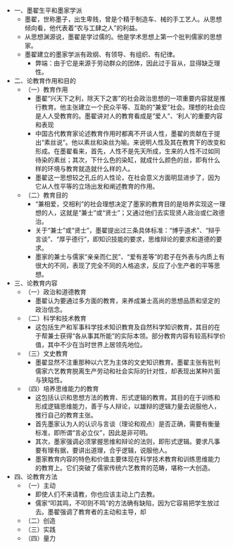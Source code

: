 - 一、墨翟生平和墨家学派
	- 墨翟，世称墨子，出生卑贱，曾是个精于制造车、械的手工艺人。从思想倾向看，他代表着“农与工肆之人”的利益。
	- 从思想渊源说，墨翟是学过儒的。他是学术思想上第一个批判儒家的思想家。
	- 墨翟建立的墨家学派有政纲、有领导、有组织、有纪律。
		- 弊端：由于它是来源于劳动群众的团体，因此过于盲从，显得缺乏理性。
- 二、论教育作用和目的
	- （一）教育作用
		- 墨翟“兴天下之利，除天下之害”的社会政治思想的一项重要内容就是推行教育。他主张建立一个民众平等、互助的“兼爱”社会。理想的社会应是人人受教育的。墨翟讲对人的教育看成是“爱人”、‘利人’的重要内容和表现
		- 中国古代教育家论述教育作用时都离不开谈人性，墨翟的贡献在于提出“素丝说”。他以素丝和染丝为喻。来说明人性及其在教育下的改变和形成。在墨翟看来，首先，人性不是先天所成，生来的人性不过如同待染的素丝；其次，下什么色的染缸，就成什么颜色的丝，即有什么样的环境与教育就造就什么样的人。
		- 墨翟这一思想较之孔丘的人性论，在社会意义方面明显进步了，因为它从人性平等的立场出发和阐述教育的作用。
	- （二）教育目的
		- “兼相爱，交相利”的社会理想决定了墨家的教育目的是培养实现这一理想的人，这就是“兼士”或“贤士”；又通过他们去实现贤人政治或仁政德治。
		- 关于“兼士”或“贤士”，墨翟提出过三条具体标准：“博乎道术”、“辩乎言谈”、“厚乎德行”，即知识技能的要求，思维辩论的要求和道德的要求。
		- 墨家的兼士与儒家“亲亲而仁民”、“爱有差等”的君子在外表与内质上有很大的不同，表现了完全不同的人格追求，反应了小生产者的平等思想。
- 三、论教育内容
	- （一）政治和道德教育
		- 墨翟认为要通过多方面的教育，来养成兼士高尚的思想品质和坚定的政治信念。
	- （二）科学和技术教育
		- 这包括生产和军事科学技术知识教育及自然科学知识教育，其目的在于帮兼士获得“各从事其所能”的实际本领。部分教育内容有较高科学价值，其中不少在当时世界上居领先地位。
	- （三）文史教育
		- 墨翟显然不注重那种以六艺为主体的文史知识教育。墨翟主张有批判儒家六艺教育脱离生产劳动和社会实际的针对性，却表现出某种片面与狭隘性。
	- （四）培养思维能力的教育
		- 这包括认识和思想方法的教育、形式逻辑的教育。其目的在于训练和形成逻辑思维能力，善于与人辩论，以雄辩的逻辑力量去说服他人，推行自己的教育主张。
		- 首先墨家认为人的认识与言谈（理论和观点）是否正确，需要有衡量标准，即所谓“言必立仪”，因此是非可明。
		- 其次，墨家强调必须掌握思维和辩论的法则，即形式逻辑。要求凡事要有理有据，要讲出道理，合乎逻辑，说服他人。
		- 墨家教育内容的特色和价值主要体现在科学技术教育和训练思维能力的教育上。它们突破了儒家传统六艺教育的范畴，堪称一大创造。
- 四、论教育方法
	- （一）主动
		- 即使人们不来请教，你也应该主动上门去教。
		- 儒家“叩其鸣，不叩则不鸣”的方法确有缺陷，因为它容易把学生放过去。墨翟强调了教育者的主动和主导，却
	- （二）创造
	- （三）实践
	- （四）量力